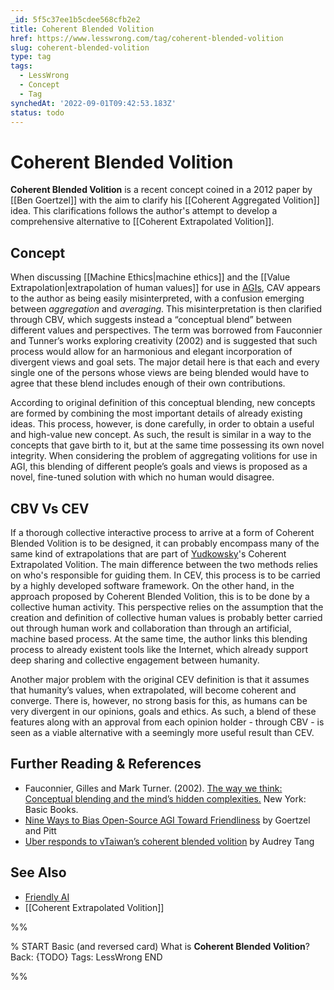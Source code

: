 ```yaml
---
_id: 5f5c37ee1b5cdee568cfb2e2
title: Coherent Blended Volition
href: https://www.lesswrong.com/tag/coherent-blended-volition
slug: coherent-blended-volition
type: tag
tags:
  - LessWrong
  - Concept
  - Tag
synchedAt: '2022-09-01T09:42:53.183Z'
status: todo
---
```


# Coherent Blended Volition

**Coherent Blended Volition** is a recent concept coined in a 2012 paper by [[Ben Goertzel]] with the aim to clarify his [[Coherent Aggregated Volition]] idea. This clarifications follows the author's attempt to develop a comprehensive alternative to [[Coherent Extrapolated Volition]].

## Concept

When discussing [[Machine Ethics|machine ethics]] and the [[Value Extrapolation|extrapolation of human values]] for use in [AGIs](https://wiki.lesswrong.com/wiki/AGI), CAV appears to the author as being easily misinterpreted, with a confusion emerging between *aggregation* and *averaging*. This misinterpretation is then clarified through CBV, which suggests instead a “conceptual blend” between different values and perspectives. The term was borrowed from Fauconnier and Tunner’s works exploring creativity (2002) and is suggested that such process would allow for an harmonious and elegant incorporation of divergent views and goal sets. The major detail here is that each and every single one of the persons whose views are being blended would have to agree that these blend includes enough of their own contributions.

According to original definition of this conceptual blending, new concepts are formed by combining the most important details of already existing ideas. This process, however, is done carefully, in order to obtain a useful and high-value new concept. As such, the result is similar in a way to the concepts that gave birth to it, but at the same time possessing its own novel integrity. When considering the problem of aggregating volitions for use in AGI, this blending of different people’s goals and views is proposed as a novel, fine-tuned solution with which no human would disagree.

## CBV Vs CEV

If a thorough collective interactive process to arrive at a form of Coherent Blended Volition is to be designed, it can probably encompass many of the same kind of extrapolations that are part of [Yudkowsky](https://wiki.lesswrong.com/wiki/Yudkowsky)'s Coherent Extrapolated Volition. The main difference between the two methods relies on who's responsible for guiding them. In CEV, this process is to be carried by a highly developed software framework. On the other hand, in the approach proposed by Coherent Blended Volition, this is to be done by a collective human activity. This perspective relies on the assumption that the creation and definition of collective human values is probably better carried out through human work and collaboration than through an artificial, machine based process. At the same time, the author links this blending process to already existent tools like the Internet, which already support deep sharing and collective engagement between humanity.

Another major problem with the original CEV definition is that it assumes that humanity’s values, when extrapolated, will become coherent and converge. There is, however, no strong basis for this, as humans can be very divergent in our opinions, goals and ethics. As such, a blend of these features along with an approval from each opinion holder - through CBV - is seen as a viable alternative with a seemingly more useful result than CEV.

## Further Reading & References

- Fauconnier, Gilles and Mark Turner. (2002). [The way we think: Conceptual blending and the mind’s hidden complexities.](http://gen.lib.rus.ec/book/index.php?md5=5AEA11CE62C01CD5FD1F7E17C4B283ED) New York: Basic Books.
- [Nine Ways to Bias Open-Source AGI Toward Friendliness](http://jetpress.org/v22/goertzel-pitt.htm) by Goertzel and Pitt
- [Uber responds to vTaiwan’s coherent blended volition](http://blog.pol.is/vtaiwan-uberx/) by Audrey Tang

## See Also

- [Friendly AI](https://wiki.lesswrong.com/wiki/Friendly_AI)
- [[Coherent Extrapolated Volition]]


%%

% START
Basic (and reversed card)
What is **Coherent Blended Volition**?
Back: {TODO}
Tags: LessWrong
END

%%
	
